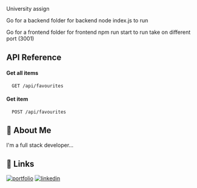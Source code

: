 University assign


Go for a backend folder
for backend node index.js to run


Go for a frontend folder
for frontend npm run start to run take on different port (3001) 



## API Reference

#### Get all items

```http
  GET /api/favourites
```


#### Get item

```http
  POST /api/favourites
```



## 🚀 About Me
I'm a full stack developer...


## 🔗 Links
[![portfolio](https://img.shields.io/badge/my_portfolio-000?style=for-the-badge&logo=ko-fi&logoColor=white)](https://rohit-personal-react-port-folio.vercel.app/)
[![linkedin](https://img.shields.io/badge/linkedin-0A66C2?style=for-the-badge&logo=linkedin&logoColor=white)](https://www.linkedin.com/in/rohit-chourey/)


